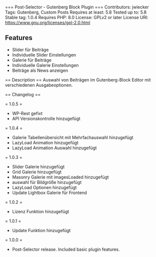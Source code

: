 === Post-Selector - Gutenberg Block Plugin ===
Contributors: jwiecker
Tags: Gutenberg, Custom Posts
Requires at least: 5.8
Tested up to: 5.8
Stable tag: 1.0.4
Requires PHP: 8.0
License: GPLv2 or later
License URI: https://www.gnu.org/licenses/gpl-2.0.html

## Features
* Slider für Beiträge
* Individuelle Slider Einstellungen
* Galerie für Beiträge
* Individuelle Galerie Einstellungen
* Beiträge als News anzeigen

== Description ==
Auswahl von Beiträgen im Gutenberg-Block Editor mit verschiedenen Ausgabeoptionen.

== Changelog ==

= 1.0.5 =
* WP-Rest gefixt
* API Versionskontrolle hinzugefügt


= 1.0.4 =
* Galerie Tabellenübersicht mit Mehrfachauswahl hinzugefügt
* LazyLoad Animation hinzugefügt
* LazyLoad Animation Auswahl hinzugefügt

= 1.0.3 =
* Slider Galerie hinzugefügt
* Grid Galerie hinzugefügt
* Masonry Galerie mit imagesLoaded hinzugefügt
* auswahl für Bildgröße hinzugefügt
* LazyLoad Optionen hinzugefügt
* Update Lightbox Galerie für Frontend

= 1.0.2 =
* Lizenz Funktion hinzugefügt

= 1.0.1 =
* Update Funktion hinzugefügt

= 1.0.0 =
* Post-Selector release. Included basic plugin features.

